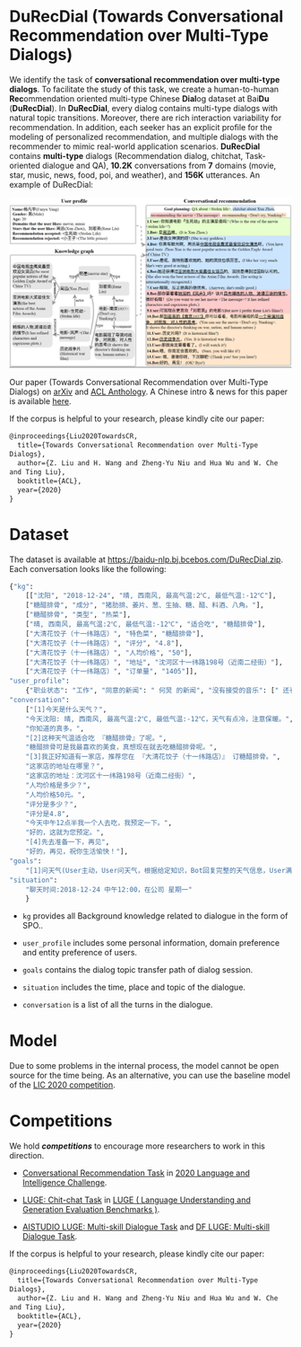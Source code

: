 DuRecDial (Towards Conversational Recommendation over Multi-Type Dialogs)
=============================

We identify the task of **conversational recommendation over multi-type dialogs**. To facilitate the study of this task, we create a human-to-human **Rec**ommendation oriented multi-type Chinese **Dial**og dataset at Bai**Du** (**DuRecDial**). In **DuRecDial**, every dialog contains multi-type dialogs with natural topic transitions. Moreover, there are rich interaction variability for recommendation. In addition, each seeker has an explicit profile for the modeling of personalized recommendation, and multiple dialogs with the recommender to mimic real-world application scenarios. **DuRecDial** contains **multi-type** dialogs (Recommendation dialog, chitchat, Task-oriented dialogue and QA), **10.2K** conversations from **7** domains (movie, star, music, news, food, poi, and weather), and **156K** utterances. An example of DuRecDial:

![example](images/Figure1.png)


Our paper (Towards Conversational Recommendation over Multi-Type Dialogs) on [arXiv](https://arxiv.org/abs/2005.03954) and [ACL Anthology](https://www.aclweb.org/anthology/2020.acl-main.98/). A Chinese intro & news for this paper is available [here](https://mp.weixin.qq.com/s/f3dCOc4Mog9eZTl0k5YQew). 

If the corpus is helpful to your research, please kindly cite our paper:

```
@inproceedings{Liu2020TowardsCR,
  title={Towards Conversational Recommendation over Multi-Type Dialogs},
  author={Z. Liu and H. Wang and Zheng-Yu Niu and Hua Wu and W. Che and Ting Liu},
  booktitle={ACL},
  year={2020}
}
```

# Dataset
The dataset is available at https://baidu-nlp.bj.bcebos.com/DuRecDial.zip. Each conversation looks like the following:
```python
{"kg": 
    [["沈阳", "2018-12-24", "晴, 西南风, 最高气温:2℃, 最低气温:-12℃"], 
    ["糖醋排骨", "成分", "猪肋排、姜片、葱、生抽、糖、醋、料酒、八角。"], 
    ["糖醋排骨", "类型", "热菜"], 
    ["晴, 西南风, 最高气温:2℃, 最低气温:-12℃", "适合吃", "糖醋排骨"], 
    ["大清花饺子（十一纬路店）", "特色菜", "糖醋排骨"], 
    ["大清花饺子（十一纬路店）", "评分", "4.8"], 
    ["大清花饺子（十一纬路店）", "人均价格", "50"], 
    ["大清花饺子（十一纬路店）", "地址", "沈河区十一纬路198号（近南二经街）"], 
    ["大清花饺子（十一纬路店）", "订单量", "1405"]], 
"user_profile": 
    {"职业状态": "工作", "同意的新闻": " 何炅 的新闻", "没有接受的音乐": [" 还有我", "心火烧"], "喜欢的音乐": " 另一个自己", "年龄区间": "大于50", "拒绝": " 电影", "喜欢的明星": " 何炅", "接受的音乐": [" 向前奔跑", "思念的距离", "我是大侦探", "希望爱", "现在爱", "再见", "一路走过"], "居住地": "沈阳", "喜欢的poi": " 大清花饺子（十一纬路店）", "姓名": "陈轩奇", "同意的美食": " 糖醋排骨", "性别": "男"}, 
"conversation": 
    ["[1]今天是什么天气？", 
    "今天沈阳: 晴, 西南风, 最高气温:2℃, 最低气温:-12℃，天气有点冷，注意保暖。", 
    "你知道的真多。", 
    "[2]这种天气温适合吃 『糖醋排骨』了呢。", 
    "糖醋排骨可是我最喜欢的美食，真想现在就去吃糖醋排骨呢。", 
    "[3]我正好知道有一家店，推荐您在 『大清花饺子（十一纬路店）』 订糖醋排骨。", 
    "这家店的地址在哪里？", 
    "这家店的地址：沈河区十一纬路198号（近南二经街）", 
    "人均价格是多少？", 
    "人均价格50元。", 
    "评分是多少？", 
    "评分是4.8", 
    "今天中午12点半我一个人去吃，我预定一下。", 
    "好的，这就为您预定。", 
    "[4]先去准备一下，再见", 
    "好的，再见，祝你生活愉快！"], 
"goals": 
    "[1]问天气(User主动，User问天气，根据给定知识，Bot回复完整的天气信息，User满足并好评)-->[2]美食推荐(Bot主动推荐，这种天气温适合吃 『糖醋排骨』, User接受。需要聊2轮)-->[3]poi推荐(Bot主动，Bot推荐在 『大清花饺子（十一纬路店）』 订 『糖醋排骨』, User问 『大清花饺子（十一纬路店）』 的『人均价格』、『地址』、『评分』，Bot逐一回答后，最终User接受并提供预订信息:『就餐时间』 和 『就餐人数』)-->[4]再见", 
"situation": 
    "聊天时间:2018-12-24 中午12:00，在公司 星期一"
    }
```

- `kg` provides all Background knowledge related to dialogue in the form of SPO..

- `user_profile` includes some personal information, domain preference and entity preference of users.

- `goals` contains the dialog topic transfer path of dialog session.

- `situation` includes the time, place and topic of the dialogue.

- `conversation` is a list of all the turns in the dialogue.


# Model
Due to some problems in the internal process, the model cannot be open source for the time being. As an alternative, you can use the baseline model of the [LIC 2020 competition](https://github.com/PaddlePaddle/Research/tree/master/NLP/Conversational-Recommendation-BASELINE).


# Competitions
We hold ___competitions___ to encourage more researchers to work in this direction.

* [Conversational Recommendation Task](https://aistudio.baidu.com/aistudio/competition/detail/29) in [2020 Language and Intelligence Challenge](http://lic2020.cipsc.org.cn/).

* [LUGE: Chit-chat Task](https://aistudio.baidu.com/aistudio/competition/detail/48/) in [LUGE ( Language Understanding and Generation Evaluation Benchmarks )](https://www.luge.ai/).

* [AISTUDIO LUGE: Multi-skill Dialogue Task](https://aistudio.baidu.com/aistudio/competition/detail/55) and [DF LUGE: Multi-skill Dialogue Task](https://www.datafountain.cn/competitions/470).



If the corpus is helpful to your research, please kindly cite our paper:

```
@inproceedings{Liu2020TowardsCR,
  title={Towards Conversational Recommendation over Multi-Type Dialogs},
  author={Z. Liu and H. Wang and Zheng-Yu Niu and Hua Wu and W. Che and Ting Liu},
  booktitle={ACL},
  year={2020}
}
```